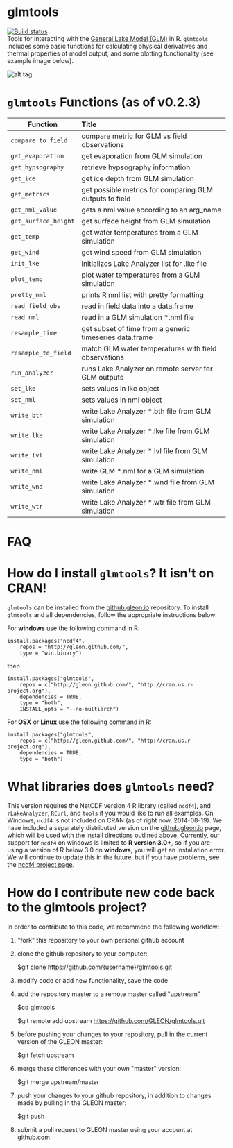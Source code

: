 glmtools
=====
[![Build status](https://ci.appveyor.com/api/projects/status/j5mscylmkssa0esf/branch/master)](https://ci.appveyor.com/project/jread-usgs/glmtools/branch/master)  
Tools for interacting with the [General Lake Model (GLM)](http://aed.see.uwa.edu.au/research/models/GLM/ "General Lake Model's website") in R. `glmtools` includes some basic functions for calculating physical derivatives and thermal properties of model output, and some plotting functionality (see example image below).  

![alt tag](http://github.gleon.io/images/test_figure.png)

`glmtools` Functions (as of v0.2.3)
=====
| Function       | Title           |
| ------------- |:-------------|
| `compare_to_field` | compare metric for GLM vs field observations |
| `get_evaporation`  | get evaporation from GLM simulation |
| `get_hypsography` | retrieve hypsography information |
| `get_ice` | get ice depth from GLM simulation |
| `get_metrics` | get possible metrics for comparing GLM outputs to field |
| `get_nml_value` | gets a nml value according to an arg_name |
| `get_surface_height` | get surface height from GLM simulation |
| `get_temp` | get water temperatures from a GLM simulation |
| `get_wind` | get wind speed from GLM simulation |
| `init_lke` | initializes Lake Analyzer list for .lke file |
| `plot_temp` | plot water temperatures from a GLM simulation |
| `pretty_nml` | prints R nml list with pretty formatting |
| `read_field_obs` | read in field data into a data.frame |
| `read_nml` | read in a GLM simulation *.nml file |
| `resample_time` | get subset of time from a generic timeseries data.frame |
| `resample_to_field` | match GLM water temperatures with field observations |
| `run_analyzer` | runs Lake Analyzer on remote server for GLM outputs |
| `set_lke` | sets values in lke object |
| `set_nml` | sets values in nml object |
| `write_bth` | write Lake Analyzer *.bth file from GLM simulation |
| `write_lke` | write Lake Analyzer *.lke file from GLM simulation |
| `write_lvl` | write Lake Analyzer *.lvl file from GLM simulation |
| `write_nml` | write GLM *.nml for a GLM simulation |
| `write_wnd` | write Lake Analyzer *.wnd file from GLM simulation |
| `write_wtr` | write Lake Analyzer *.wtr file from GLM simulation |

FAQ
=====

How do I install `glmtools`? It isn't on CRAN!
===
`glmtools` can be installed from the [github.gleon.io](http://github.gleon.io "GLEON's github page") repository. To install `glmtools` and all dependencies, follow the appropriate instructions below:

For **windows**
use the following command in R:
    
    install.packages("ncdf4",
        repos = "http://gleon.github.com/",
        type = "win.binary")

then
    
    install.packages("glmtools", 
        repos = c("http://gleon.github.com/", "http://cran.us.r-project.org"),
        dependencies = TRUE,
        type = "both",
        INSTALL_opts = "--no-multiarch")

For **OSX** or **Linux**
use the following command in R:

    install.packages("glmtools", 
        repos = c("http://gleon.github.com/", "http://cran.us.r-project.org"),
        dependencies = TRUE,
        type = "both")
        
What libraries does `glmtools` need?
===
This version requires the NetCDF version 4 R library (called `ncdf4`), and `rLakeAnalyzer`, `RCurl`, and `tools` if you would like to run all examples. 
On Windows, `ncdf4` is not included on CRAN (as of right now, 2014-08-19). We have included a separately distributed version
on the [github.gleon.io](http://github.gleon.io "GLEON's github page") page, which will be used with the install directions outlined above. Currently, our support for `ncdf4` on windows is limited to **R version 3.0+**, so if you are using a version of R below 3.0 on **windows**, you will get an installation error. We will continue to update this in the future, but if you have problems, see the [ncdf4 project page](http://cirrus.ucsd.edu/~pierce/ncdf/ "ncdf4 project page"). 

How do I contribute new code back to the glmtools project?
===

In order to contribute to this code, we recommend the following workflow: 

1) "fork" this repository to your own personal github account

2) clone the github repository to your computer:

	$git clone https://github.com/{username}/glmtools.git

3) modify code or add new functionality, save the code

4) add the repository master to a remote master called "upstream"

	$cd glmtools

	$git remote add upstream https://github.com/GLEON/glmtools.git

5) before pushing your changes to your repository, pull in the current version of the GLEON master:

	$git fetch upstream

6) merge these differences with your own "master" version:

	$git merge upstream/master

7) push your changes to your github repository, in addition to changes made by pulling in the GLEON master:

	$git push

8) submit a pull request to GLEON master using your account at github.com


